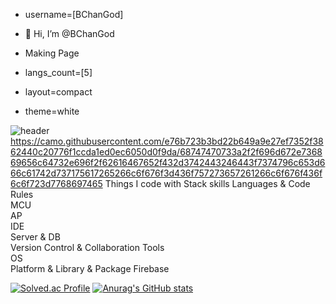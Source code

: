- username=[BChanGod]
- 👋 Hi, I’m @BChanGod
- Making Page


- langs_count=[5]
- layout=compact
- theme=white

![header](https://capsule-render.vercel.app/api?type=venom&color=0:8871e5,100:b678c4&height=300&section=header&text=Language&fontSize=90)
https://camo.githubusercontent.com/e76b723b3bd22b649a9e27ef7352f3862440c20776f1ccda1ed0ec6050d0f9da/68747470733a2f2f696d672e736869656c64732e696f2f62616467652f432d3742443246443f7374796c653d666c61742d737175617265266c6f676f3d436f757273657261266c6f676f436f6c6f723d7768697465
Things I code with Stack skills
Languages & Code Rules	   
MCU	  
AP	  
IDE	   
Server & DB	   
Version Control & Collaboration Tools	   
OS	  
Platform & Library & Package	 Firebase


[![Solved.ac Profile](http://mazassumnida.wtf/api/v2/generate_badge?boj=lbc998)](https://solved.ac/lbc998/)
[![Anurag's GitHub stats](https://github-readme-stats.vercel.app/api?username=BChanGod)](https://github.com/BChanGod/github-readme-stats)






<!---
BChanGod/BChanGod is a ✨ special ✨ repository because its `README.md` (this file) appears on your GitHub profile.
You can click the Preview link to take a look at your changes.
--->
